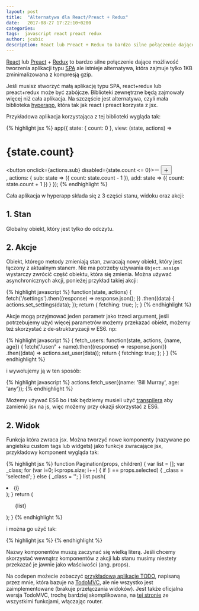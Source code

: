 ```yaml
---
layout: post
title:  "Alternatywa dla React/Preact + Redux"
date:   2017-08-27 17:22:10+0200
categories:
tags:  javascript react preact redux
author: jcubic
description: React lub Preact + Redux to bardzo silne połączenie dające możliwość tworzenia aplikacji typu, ale istnieje alternatywa, która zajmuje tylko 1KB
---
```


[React](https://facebook.github.io/react/) lub [Preact](https://preactjs.com/) + [Redux](http://redux.js.org/) to bardzo silne połączenie dające możliwość tworzenia aplikacji typu [SPA](https://en.wikipedia.org/wiki/Single-page_application) ale istnieje alternatywa, która zajmuje tylko 1KB zminimalizowana z kompresją gzip.

<!-- more -->

Jeśli musisz stworzyć małą aplikację typu SPA, react+redux lub preact+redux może być zabójcze. Biblioteki zewnętrzne będą zajmowały więcej niż cała aplikacja. Na szczęście jest alternatywa, czyli mała biblioteka [hyperapp](https://hyperapp.js.org/), która tak jak react i preact korzysta z jsx.

Przykładowa aplikacja korzystająca z tej biblioteki wygląda tak:

{% highlight jsx %}
app({
  state: {
    count: 0
  },
  view: (state, actions) =>
    <main>
      <h1>
        {state.count}
      </h1>
      <button onclick={actions.sub} disabled={state.count <= 0}>ー</button>
      <button onclick={actions.add}>＋</button>
    </main>,
  actions: {
    sub: state => ({ count: state.count - 1 }),
    add: state => ({ count: state.count + 1 })
  }
});
{% endhighlight %}

Cała aplikacja w hyperapp składa się z 3 części stanu, widoku oraz akcji:

## 1. Stan

Globalny obiekt, który jest tylko do odczytu.

## 2. Akcje

Obiekt, którego metody zmieniają stan, zwracają nowy obiekt, który jest łączony z aktualnym stanem. Nie ma potrzeby używania `Object.assign` wystarczy zwrócić część obiektu, która się zmienia. Można używać asynchronicznych akcji, ponieżej przykład takiej akcji:


{% highlight javascript %}
function(state, actions) {
    fetch('/settings').then((response) => response.json(); })
        .then((data) { actions.set_settings(data); });
    return {
       fetching: true;
    };
}
{% endhighlight %}

Akcje mogą przyjmować jeden parametr jako trzeci argument, jeśli potrzebujemy użyć więcej parametrów możemy przekazać obiekt, możemy też skorzystać z de-strukturyzacji w ES6. np:

{% highlight javascript %}
{
    fetch_users: function(state, actions, {name, age}) {
        fetch('/user/' + name).then((response) => response.json())
            .then((data) => actions.set_user(data));
        return {
            fetching: true;
        };
    }
}
{% endhighlight %}

i wywołujemy ją w ten sposób:

{% highlight javascript %}
actions.fetch_user({name: 'Bill Murray', age: 'any'});
{% endhighlight %}

Możemy używać ES6 bo i tak będziemy musieli użyć [transpilera](https://en.wikipedia.org/wiki/Source-to-source_compiler) aby zamienić jsx na js, więc możemy przy okazji skorzystać z ES6.

## 2. Widok

Funkcja która zwraca jsx. Można tworzyć nowe komponenty (nazywane po angielsku custom tags lub widgets) jako funkcje zwracające jsx, przykładowy komponent wygląda tak:

{% highlight jsx %}
function Pagination(props, children) {
   var list = [];
   var _class;
   for (var i=0; i<props.size; i++) {
      if (i == props.selected) {
        _class = 'selected';
      } else {
        _class = '';
      }
      list.push(<li class={_class}>{i}</li>);
   }
   return (<ul>{list}</ul>);
}
{% endhighlight %}

i można go użyć tak:

{% highlight jsx %}
<Pagination size={10} selected={1}/>
{% endhighlight %}

Nazwy komponentów muszą zaczynać się wielką literą. Jeśli chcemy skorzystać wewnątrz komponentów z akcji lub stanu musimy niestety przekazać je jawnie jako właściwości (ang. props).

Na codepen możecie zobaczyć [przykładową aplikacje TODO](https://codepen.io/jcubic/pen/eRbjOB), napisaną przez mnie, która bazuje na [TodoMVC](http://todomvc.com/), ale nie wszystko jest zaimplementowane (brakuje przełączania widoków). Jest także oficjalna wersja TodoMVC, trochę bardziej skomplikowana, na [tej stronie](http://hyperapp-todomvc.glitch.me/) ze wszystkimi funkcjami, włączając router.
